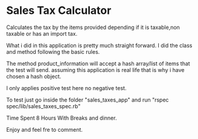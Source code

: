 # Sales Tax Calculator

Calculates the tax by the items provided depending if it is taxable,non taxable or has an import tax.

What i did in this application is pretty much straight forward. I did the class and method following the basic rules.

The method product_information will accept a hash array/list of items that the test will send. assuming this application is real life that is why i have chosen a hash object.

I only applies positive test here no negative test.

To test just go inside the folder "sales_taxes_app" and run "rspec spec/lib/sales_taxes_spec.rb"

Time Spent 8 Hours
With Breaks and dinner.

Enjoy and feel fre to comment.
